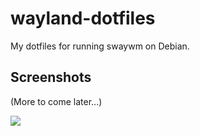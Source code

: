 # wayland-dotfiles

My dotfiles for running swaywm on Debian.

## Screenshots

(More to come later...)

![](https://i.imgur.com/5ySE8JR.png)
